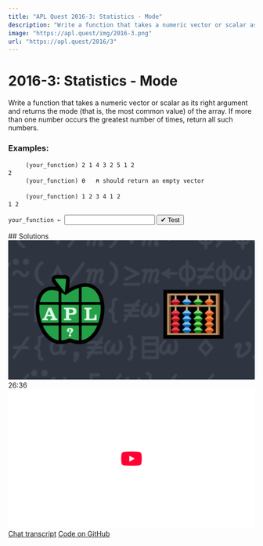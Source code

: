 ```yaml
---
title: "APL Quest 2016-3: Statistics - Mode"
description: "Write a function that takes a numeric vector or scalar as its right argument and returns the mode (that is, the most common value) of the array."
image: "https://apl.quest/img/2016-3.png"
url: "https://apl.quest/2016/3"
---
```


# <span class=s>2016-</span>3: Statistics - Mode
Write a function that takes a numeric vector or scalar as its right argument and returns the mode (that is, the most common value) of the array. If more than one number occurs the greatest number of times, return all such numbers.

### Examples:

```APL
     (your_function) 2 1 4 3 2 5 1 2
2
     (your_function) ⍬   ⍝ should return an empty vector       

     (your_function) 1 2 3 4 1 2
1 2 
```
<div class="pdiv">
  <code onclick="p_Input.focus()">your_function ← </code><input id="p_Input" autocomplete="off" spellcheck="false" oninput="this.parentElement.querySelector`button`.disabled=false;localStorage.setItem(window.location.pathname,this.value)" onkeypress="subm(event)">
  <button onclick="alert$.next`Testing…`;submitSolution`p`" class="md-button md-button--primary">&#x2714; Test</button>
</div>
<blockquote id="p_Output"></blockquote>
## Solutions
<div onclick="play(this)" title="Video on YouTube" class="yt">
<img alt="Video Thumbnail" src="../../img/2016-3.png">
<time>26:36</time>
<img alt="YouTube" src="../../img/yt-big.png">
</div>
<a href="https://chat.stackexchange.com/transcript/52405?m=62016595#62016595" target="_blank" class="md-button md-button--primary">Chat transcript</a>
<a href="https://github.com/abrudz/apl_quest/tree/main/2016/3.apl" target="_blank" class="md-button md-button--primary right">Code on GitHub</a>

<script>
    testCases={"a":["1 2 3 4 1 2","2 1 4 3 2 5 1 2","2 2 2 2","7","?10⍴10","-?10⍴10"],"b":["⍬","0","?(?10)⍴10","(?(?20)⍴20)-10","(?(?5+20)⍴5+20)-10"],"f":"{(∪⍵){↑⍺[⍸⍵=(,⍵)[(⍒,⍵)[(0<(≢⍺))⍴1]]]}+/(∪⍵)∘.=⍵}"}
    p_Input.value=localStorage.getItem(window.location.pathname)
    play=e=>e.outerHTML=`<iframe src="https://www.youtube.com/embed/iJsh_0wD2us?list=PLYKQVqyrAEj9wDIUyLDGtDAFTKY38BUMN&autoplay=1" title="<span class=s>2016-</span>3: Statistics - Mode (APL Quest 2016-3)" frameborder="0" allow="accelerometer; autoplay; clipboard-write; encrypted-media; gyroscope; picture-in-picture; web-share" referrerpolicy="strict-origin-when-cross-origin" allowfullscreen></iframe>`
</script>
